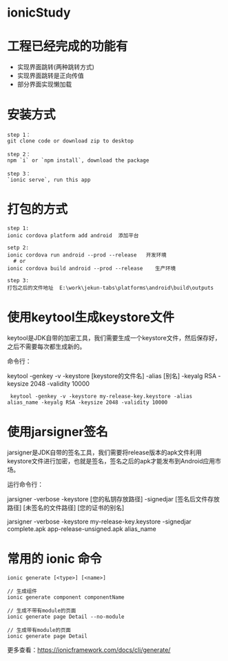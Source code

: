# ionicStudy

# 工程已经完成的功能有
<ul>
  <li>实现界面跳转(两种跳转方式)</li>
  <li>实现界面跳转是正向传值</li>
  <li>部分界面实现懒加载</li>
</ul>

# 安装方式
    
    step 1：
    git clone code or download zip to desktop

    step 2：
    npm `i` or `npm install`, download the package

    step 3：
    `ionic serve`, run this app

# 打包的方式

    step 1:
    ionic cordova platform add android  添加平台
    
    setp 2:
    ionic cordova run android --prod --release   开发环境
      # or
    ionic cordova build android --prod --release	生产环境
  
    step 3:
    打包之后的文件地址  E:\work\jekun-tabs\platforms\android\build\outputs


# 使用keytool生成keystore文件 
 keytool是JDK自带的加密工具，我们需要生成一个keystore文件，然后保存好，之后不需要每次都生成新的。
 
 命令行：
 
 keytool -genkey -v -keystore [keystore的文件名] -alias [别名] -keyalg RSA -keysize 2048 -validity 10000
     
     keytool -genkey -v -keystore my-release-key.keystore -alias alias_name -keyalg RSA -keysize 2048 -validity 10000


# 使用jarsigner签名 
jarsigner是JDK自带的签名工具，我们需要将release版本的apk文件利用keystore文件进行加密，也就是签名，签名之后的apk才能发布到Android应用市场。
 
运行命令行：

jarsigner -verbose -keystore [您的私钥存放路径] -signedjar [签名后文件存放路径] [未签名的文件路径] [您的证书的别名] 

jarsigner -verbose -keystore my-release-key.keystore -signedjar complete.apk app-release-unsigned.apk alias_name


# 常用的 ionic 命令
    ionic generate [<type>] [<name>]
    
    // 生成组件
    ionic generate component componentName
    
    // 生成不带有module的页面
    ionic generate page Detail --no-module
    
    // 生成带有module的页面
    ionic generate page Detail
更多查看：https://ionicframework.com/docs/cli/generate/
